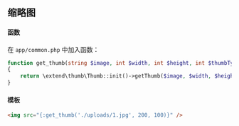 ## 缩略图

#### 函数

在 `app/common.php` 中加入函数：

```php
function get_thumb(string $image, int $width, int $height, int $thumbType = 6): string
{
    return \extend\thumb\Thumb::init()->getThumb($image, $width, $height, $thumbType);
}
```

#### 模板

```html
<img src="{:get_thumb('./uploads/1.jpg', 200, 100)}" />
```